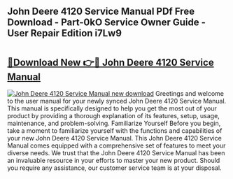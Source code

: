 ## John Deere 4120 Service Manual PDf Free Download - Part-0kO Service Owner Guide - User Repair Edition i7Lw9

# <h2><a href="http://bc9708.oget.top/?id=John+Deere+4120+Service+Manual">🔗Download New 👉🔴 John Deere 4120 Service Manual</a></h2>

[![John Deere 4120 Service Manual new download](https://i.imgur.com/5g1atiW.png)](http://bc9708.oget.top/?id=John+Deere+4120+Service+Manual)
Greetings and welcome to the user manual for your newly synced John Deere 4120 Service Manual. This manual is specifically designed to help you get the most out of your product by providing a thorough explanation of its features, setup, usage, maintenance, and problem-solving. Familiarize Yourself Before you begin, take a moment to familiarize yourself with the functions and capabilities of your new John Deere 4120 Service Manual. This John Deere 4120 Service Manual comes equipped with a comprehensive set of features to meet your diverse needs. We trust that the John Deere 4120 Service Manual has been an invaluable resource in your efforts to master your new product. Should you require any assistance, our customer service team is at your disposal.
